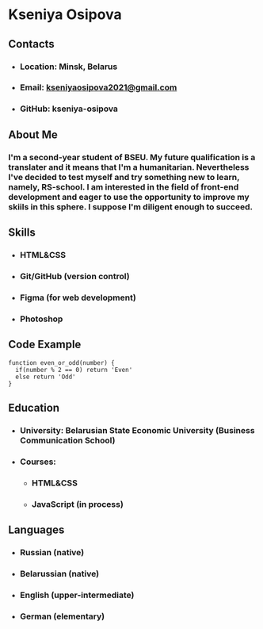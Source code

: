 # Kseniya Osipova
## Contacts
* ### __Location:__  Minsk, Belarus
* ### __Email:__ kseniyaosipova2021@gmail.com
* ### __GitHub:__ kseniya-osipova
## About Me
### I'm a second-year student of BSEU. My future qualification is a translater and it means that I'm a humanitarian. Nevertheless I've decided to test myself and try something new to learn, namely, RS-school. I am interested in the field of front-end development and eager to use the opportunity to improve my skiils in this sphere. I suppose I'm diligent enough to succeed.
## Skills
* ### HTML&CSS
* ### Git/GitHub (version control)
* ### Figma (for web development)
* ### Photoshop
## Code Example
```
function even_or_odd(number) {
  if(number % 2 == 0) return 'Even'
  else return 'Odd'
}
```
## Education
* ### __University:__ Belarusian State Economic University (Business Communication School)
* ### __Courses:__
     + ### HTML&CSS
     + ### JavaScript (in process)
## Languages
* ### Russian (native)
* ### Belarussian (native)
* ### English (upper-intermediate)
* ### German (elementary)

